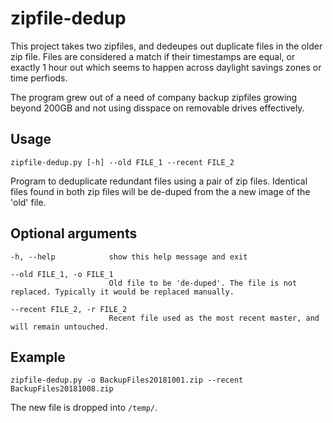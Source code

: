 # zipfile-dedup
This project takes two zipfiles, and dedeupes out duplicate files in the older zip file. Files are considered a match if their timestamps are equal, or exactly 1 hour out which seems to happen across daylight savings zones or time perfiods.

The program grew out of a need of company backup zipfiles growing beyond 200GB and not using disspace on removable drives effectively.

## Usage
`zipfile-dedup.py [-h] --old FILE_1 --recent FILE_2`

Program to deduplicate redundant files using a pair of zip files. Identical files found in both zip files will be de-duped from the a new image of the 'old' file.

## Optional arguments
```
-h, --help            show this help message and exit
    
--old FILE_1, -o FILE_1
                      Old file to be 'de-duped'. The file is not replaced. Typically it would be replaced manually.
    
--recent FILE_2, -r FILE_2
                      Recent file used as the most recent master, and will remain untouched.
```

## Example 
`zipfile-dedup.py -o BackupFiles20181001.zip --recent BackupFiles20181008.zip`

The new file is dropped into `/temp/`.
